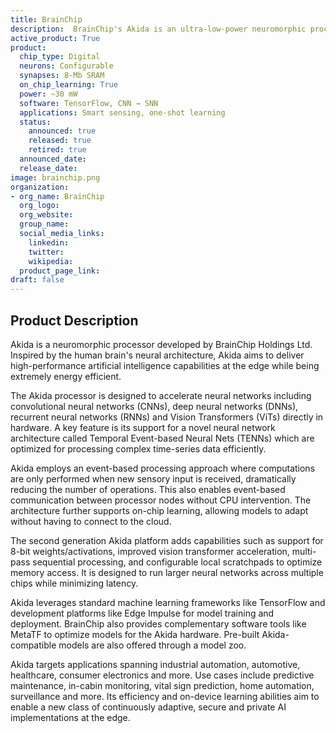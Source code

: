 ```yaml
---
title: BrainChip
description:  BrainChip's Akida is an ultra-low-power neuromorphic processor inspired by the brain's neural architecture. It accelerates complex AI at the edge through event-based processing, on-chip learning abilities, and support for advanced neural networks like CNNs, RNNs & custom Temporal Event-based Nets.
active_product: True
product:
  chip_type: Digital
  neurons: Configurable
  synapses: 8-Mb SRAM
  on_chip_learning: True
  power: ~30 mW
  software: TensorFlow, CNN → SNN
  applications: Smart sensing, one-shot learning
  status:
    announced: true
    released: true
    retired: true
  announced_date:
  release_date:
image: brainchip.png
organization:
- org_name: BrainChip
  org_logo:
  org_website:
  group_name:
  social_media_links:
    linkedin:
    twitter:
    wikipedia:
  product_page_link:
draft: false
---
```


## Product Description
Akida is a neuromorphic processor developed by BrainChip Holdings Ltd. Inspired by the human brain's neural architecture, Akida aims to deliver high-performance artificial intelligence capabilities at the edge while being extremely energy efficient. 

The Akida processor is designed to accelerate neural networks including convolutional neural networks (CNNs), deep neural networks (DNNs), recurrent neural networks (RNNs) and Vision Transformers (ViTs) directly in hardware. A key feature is its support for a novel neural network architecture called Temporal Event-based Neural Nets (TENNs) which are optimized for processing complex time-series data efficiently.

Akida employs an event-based processing approach where computations are only performed when new sensory input is received, dramatically reducing the number of operations. This also enables event-based communication between processor nodes without CPU intervention. The architecture further supports on-chip learning, allowing models to adapt without having to connect to the cloud.

The second generation Akida platform adds capabilities such as support for 8-bit weights/activations, improved vision transformer acceleration, multi-pass sequential processing, and configurable local scratchpads to optimize memory access. It is designed to run larger neural networks across multiple chips while minimizing latency. 

Akida leverages standard machine learning frameworks like TensorFlow and development platforms like Edge Impulse for model training and deployment. BrainChip also provides complementary software tools like MetaTF to optimize models for the Akida hardware. Pre-built Akida-compatible models are also offered through a model zoo.

Akida targets applications spanning industrial automation, automotive, healthcare, consumer electronics and more. Use cases include predictive maintenance, in-cabin monitoring, vital sign prediction, home automation, surveillance and more. Its efficiency and on-device learning abilities aim to enable a new class of continuously adaptive, secure and private AI implementations at the edge.
